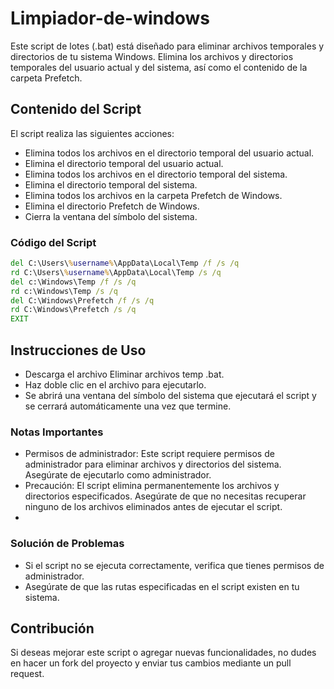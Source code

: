 # Limpiador-de-windows
Este script de lotes (.bat) está diseñado para eliminar archivos temporales y directorios de tu sistema Windows. Elimina los archivos y directorios temporales del usuario actual y del sistema, así como el contenido de la carpeta Prefetch.
## Contenido del Script

El script realiza las siguientes acciones:

- Elimina todos los archivos en el directorio temporal del usuario actual.
- Elimina el directorio temporal del usuario actual.
- Elimina todos los archivos en el directorio temporal del sistema.
- Elimina el directorio temporal del sistema.
- Elimina todos los archivos en la carpeta Prefetch de Windows.
- Elimina el directorio Prefetch de Windows.
- Cierra la ventana del símbolo del sistema.
### Código del Script
```bat
del C:\Users\%username%\AppData\Local\Temp /f /s /q
rd C:\Users\%username%\AppData\Local\Temp /s /q
del c:\Windows\Temp /f /s /q
rd c:\Windows\Temp /s /q
del C:\Windows\Prefetch /f /s /q
rd C:\Windows\Prefetch /s /q
EXIT
```
## Instrucciones de Uso
- Descarga el archivo Eliminar archivos temp .bat.
- Haz doble clic en el archivo para ejecutarlo.
- Se abrirá una ventana del símbolo del sistema que ejecutará el script y se cerrará automáticamente una vez que termine.

### Notas Importantes
- Permisos de administrador: Este script requiere permisos de administrador para eliminar archivos y directorios del sistema. Asegúrate de ejecutarlo como administrador.
- Precaución: El script elimina permanentemente los archivos y directorios especificados. Asegúrate de que no necesitas recuperar ninguno de los archivos eliminados antes de ejecutar el script.
- 
### Solución de Problemas
- Si el script no se ejecuta correctamente, verifica que tienes permisos de administrador.
- Asegúrate de que las rutas especificadas en el script existen en tu sistema.

## Contribución

Si deseas mejorar este script o agregar nuevas funcionalidades, no dudes en hacer un fork del proyecto y enviar tus cambios mediante un pull request.
